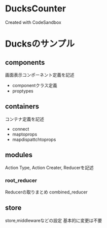 # DucksCounter
Created with CodeSandbox

# Ducksのサンプル

## components
画面表示コンポーネント定義を記述
- componentクラス定義
- proptypes

## containers
コンテナ定義を記述
- connect
- maptoprops
- mapdispattchtoprops

## modules
Action Type, Action Creater, Reducerを記述

### root_reducer
Reducerの取りまとめ
combined_reducer

## store
store,middlewareなどの設定
基本的に変更は不要
